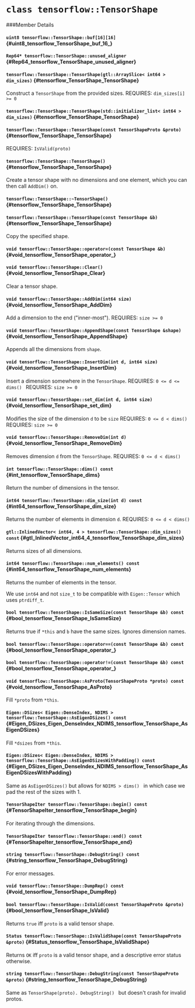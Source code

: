 # `class tensorflow::TensorShape`





###Member Details

#### `uint8 tensorflow::TensorShape::buf[16][16]` {#uint8_tensorflow_TensorShape_buf_16_}





#### `Rep64* tensorflow::TensorShape::unused_aligner` {#Rep64_tensorflow_TensorShape_unused_aligner}





#### `tensorflow::TensorShape::TensorShape(gtl::ArraySlice< int64 > dim_sizes)` {#tensorflow_TensorShape_TensorShape}

Construct a ` TensorShape ` from the provided sizes. REQUIRES: `dim_sizes[i] >= 0`



#### `tensorflow::TensorShape::TensorShape(std::initializer_list< int64 > dim_sizes)` {#tensorflow_TensorShape_TensorShape}





#### `tensorflow::TensorShape::TensorShape(const TensorShapeProto &proto)` {#tensorflow_TensorShape_TensorShape}

REQUIRES: `IsValid(proto)`



#### `tensorflow::TensorShape::TensorShape()` {#tensorflow_TensorShape_TensorShape}



Create a tensor shape with no dimensions and one element, which you can then call ` AddDim() ` on.

#### `tensorflow::TensorShape::~TensorShape()` {#tensorflow_TensorShape_TensorShape}





#### `tensorflow::TensorShape::TensorShape(const TensorShape &b)` {#tensorflow_TensorShape_TensorShape}

Copy the specified shape.



#### `void tensorflow::TensorShape::operator=(const TensorShape &b)` {#void_tensorflow_TensorShape_operator_}





#### `void tensorflow::TensorShape::Clear()` {#void_tensorflow_TensorShape_Clear}

Clear a tensor shape.



#### `void tensorflow::TensorShape::AddDim(int64 size)` {#void_tensorflow_TensorShape_AddDim}

Add a dimension to the end ("inner-most"). REQUIRES: `size >= 0`



#### `void tensorflow::TensorShape::AppendShape(const TensorShape &shape)` {#void_tensorflow_TensorShape_AppendShape}

Appends all the dimensions from `shape`.



#### `void tensorflow::TensorShape::InsertDim(int d, int64 size)` {#void_tensorflow_TensorShape_InsertDim}

Insert a dimension somewhere in the ` TensorShape `. REQUIRES: `0 <= d <= dims() ` REQUIRES: `size >= 0`



#### `void tensorflow::TensorShape::set_dim(int d, int64 size)` {#void_tensorflow_TensorShape_set_dim}

Modifies the size of the dimension `d` to be `size` REQUIRES: `0 <= d < dims() ` REQUIRES: `size >= 0`



#### `void tensorflow::TensorShape::RemoveDim(int d)` {#void_tensorflow_TensorShape_RemoveDim}

Removes dimension `d` from the ` TensorShape `. REQUIRES: `0 <= d < dims() `



#### `int tensorflow::TensorShape::dims() const` {#int_tensorflow_TensorShape_dims}

Return the number of dimensions in the tensor.



#### `int64 tensorflow::TensorShape::dim_size(int d) const` {#int64_tensorflow_TensorShape_dim_size}

Returns the number of elements in dimension `d`. REQUIRES: `0 <= d < dims() `



#### `gtl::InlinedVector< int64, 4 > tensorflow::TensorShape::dim_sizes() const` {#gtl_InlinedVector_int64_4_tensorflow_TensorShape_dim_sizes}

Returns sizes of all dimensions.



#### `int64 tensorflow::TensorShape::num_elements() const` {#int64_tensorflow_TensorShape_num_elements}

Returns the number of elements in the tensor.

We use `int64` and not `size_t` to be compatible with `Eigen::Tensor` which uses `ptrdiff_t`.

#### `bool tensorflow::TensorShape::IsSameSize(const TensorShape &b) const` {#bool_tensorflow_TensorShape_IsSameSize}



Returns true if `*this` and `b` have the same sizes. Ignores dimension names.

#### `bool tensorflow::TensorShape::operator==(const TensorShape &b) const` {#bool_tensorflow_TensorShape_operator_}





#### `bool tensorflow::TensorShape::operator!=(const TensorShape &b) const` {#bool_tensorflow_TensorShape_operator_}





#### `void tensorflow::TensorShape::AsProto(TensorShapeProto *proto) const` {#void_tensorflow_TensorShape_AsProto}

Fill `*proto` from `*this`.



#### `Eigen::DSizes< Eigen::DenseIndex, NDIMS > tensorflow::TensorShape::AsEigenDSizes() const` {#Eigen_DSizes_Eigen_DenseIndex_NDIMS_tensorflow_TensorShape_AsEigenDSizes}

Fill `*dsizes` from `*this`.



#### `Eigen::DSizes< Eigen::DenseIndex, NDIMS > tensorflow::TensorShape::AsEigenDSizesWithPadding() const` {#Eigen_DSizes_Eigen_DenseIndex_NDIMS_tensorflow_TensorShape_AsEigenDSizesWithPadding}



Same as ` AsEigenDSizes() ` but allows for `NDIMS > dims() ` in which case we pad the rest of the sizes with 1.

#### `TensorShapeIter tensorflow::TensorShape::begin() const` {#TensorShapeIter_tensorflow_TensorShape_begin}

For iterating through the dimensions.



#### `TensorShapeIter tensorflow::TensorShape::end() const` {#TensorShapeIter_tensorflow_TensorShape_end}





#### `string tensorflow::TensorShape::DebugString() const` {#string_tensorflow_TensorShape_DebugString}

For error messages.



#### `void tensorflow::TensorShape::DumpRep() const` {#void_tensorflow_TensorShape_DumpRep}





#### `bool tensorflow::TensorShape::IsValid(const TensorShapeProto &proto)` {#bool_tensorflow_TensorShape_IsValid}

Returns `true` iff `proto` is a valid tensor shape.



#### `Status tensorflow::TensorShape::IsValidShape(const TensorShapeProto &proto)` {#Status_tensorflow_TensorShape_IsValidShape}



Returns `OK` iff `proto` is a valid tensor shape, and a descriptive error status otherwise.

#### `string tensorflow::TensorShape::DebugString(const TensorShapeProto &proto)` {#string_tensorflow_TensorShape_DebugString}



Same as `TensorShape(proto). DebugString() ` but doesn&apos;t crash for invalid protos.
